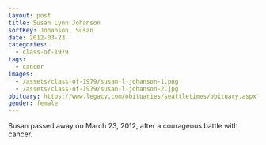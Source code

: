 ```yaml
---
layout: post
title: Susan Lynn Johanson
sortKey: Johanson, Susan
date: 2012-03-23
categories:
  - class-of-1979
tags:
  - cancer
images:
  - /assets/class-of-1979/susan-l-johanson-1.png
  - /assets/class-of-1979/susan-l-johanson-2.jpg
obituary: https://www.legacy.com/obituaries/seattletimes/obituary.aspx?pid=157082637
gender: female
---
```

Susan passed away on March 23, 2012, after a courageous battle with cancer.
